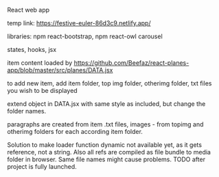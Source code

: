 React web app

temp link: https://festive-euler-86d3c9.netlify.app/

libraries: npm react-bootstrap, npm react-owl carousel

states, hooks, jsx

item content loaded by https://github.com/Beefaz/react-planes-app/blob/master/src/planes/DATA.jsx

to add new item, add item folder, top img folder, otherimg folder, txt files you wish to be displayed

extend object in DATA.jsx with same style as included, but change the folder names.

paragraphs are created from item .txt files, images - from topimg and otherimg folders for each according item folder.

Solution to make loader function dynamic not available yet, as it gets reference, not a string. Also all refs are compiled as file bundle to media folder in browser. Same file names might cause problems. TODO after project is fully launched.